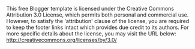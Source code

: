 This free Blogger template is licensed under the Creative Commons Attribution 3.0 License, which permits both personal and commercial use.
However, to satisfy the &#39;attribution&#39; clause of the license, you are required to keep the footer links intact which provides due credit to its authors. For more specific details about the license, you may visit the URL below:
http://creativecommons.org/licenses/by/3.0/
